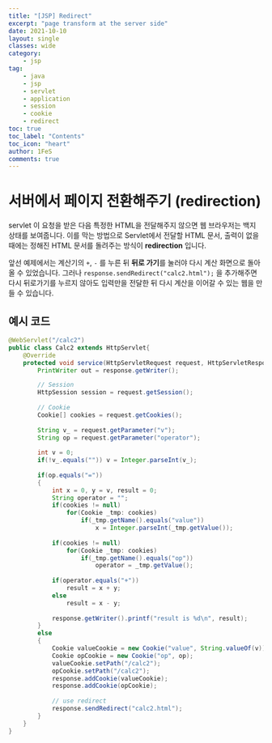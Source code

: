 ```yaml
---
title: "[JSP] Redirect"
excerpt: "page transform at the server side"
date: 2021-10-10
layout: single
classes: wide
category:
    - jsp
tag:
    - java
    - jsp
    - servlet
    - application
    - session
    - cookie
	- redirect
toc: true
toc_label: "Contents"
toc_icon: "heart"
author: 1FeS
comments: true
---
```


# 서버에서 페이지 전환해주기 (redirection)

servlet 이 요청을 받은 다음 특정한 HTML을 전달해주지 않으면 웹 브라우저는 백지 상태를 보여줍니다. 이를 막는 방법으로 Servlet에서 전달할 HTML 문서, 출력이 없을 때에는 정해진 HTML 문서를 돌려주는 방식이 **redirection** 입니다.

앞선 예제에서는 계산기의 `+`, `-` 를 누른 뒤 **뒤로 가기**를 눌러야 다시 계산 화면으로 돌아올 수 있었습니다. 그러나 `response.sendRedirect("calc2.html");` 을 추가해주면 다시 뒤로가기를 누르지 않아도 입력만을 전달한 뒤 다시 계산을 이어갈 수 있는 웹을 만들 수 있습니다.

## 예시 코드

```java
@WebServlet("/calc2")
public class Calc2 extends HttpServlet{
	@Override
	protected void service(HttpServletRequest request, HttpServletResponse response) throws ServletException, IOException {
		PrintWriter out = response.getWriter();

		// Session
		HttpSession session = request.getSession();
		
		// Cookie
		Cookie[] cookies = request.getCookies();
		
		String v_ = request.getParameter("v");
		String op = request.getParameter("operator");
		
		int v = 0;
		if(!v_.equals("")) v = Integer.parseInt(v_);
		
		if(op.equals("="))
		{
			int x = 0, y = v, result = 0;
			String operator = "";
			if(cookies != null)
				for(Cookie _tmp: cookies)
					if(_tmp.getName().equals("value"))
						x = Integer.parseInt(_tmp.getValue());
			
			if(cookies != null)
				for(Cookie _tmp: cookies)
					if(_tmp.getName().equals("op"))
						operator = _tmp.getValue();
			
			if(operator.equals("+"))
				result = x + y;
			else
				result = x - y;
			
			response.getWriter().printf("result is %d\n", result);
		}
		else 
		{
			Cookie valueCookie = new Cookie("value", String.valueOf(v));
			Cookie opCookie = new Cookie("op", op);
			valueCookie.setPath("/calc2");
			opCookie.setPath("/calc2");
			response.addCookie(valueCookie);
			response.addCookie(opCookie);
			
            // use redirect
			response.sendRedirect("calc2.html");
		}
	}
}
```